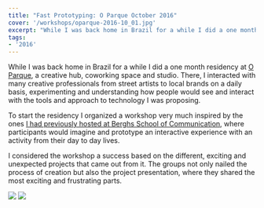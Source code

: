 ```yaml
---
title: "Fast Prototyping: O Parque October 2016"
cover: '/workshops/oparque-2016-10_01.jpg'
excerpt: "While I was back home in Brazil for a while I did a one month residency at O Parque, a creative hub, coworking space and studio. There, I interacted with many creative professionals from street artists to local brands on a daily basis, experimenting and understanding how people would see and interact with the tools and approach to technology I was proposing."
tags:
- '2016'
---
```


While I was back home in Brazil for a while I did a one month residency at [O Parque](http://www.oparque.com.br/), a creative hub, coworking space and studio. There, I interacted with many creative professionals from street artists to local brands on a daily basis, experimenting and understanding how people would see and interact with the tools and approach to technology I was proposing.

To start the residency I organized a workshop very much inspired by the ones [I had previously hosted at Berghs School of Communication]("/tag/berghs), where participants would imagine and prototype an interactive experience with an activity from their day to day lives.

I considered the workshop a success based on the different, exciting and unexpected projects that came out from it. The groups not only nailed the process of creation but also the project presentation, where they shared the most exciting and frustrating parts.

![](/workshops/oparque-2016-10_01.jpg)
![](/workshops/oparque-2016-10_02.jpg)
